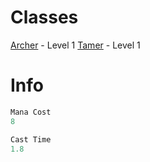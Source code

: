 <!-- TITLE: Salve -->
<!-- SUBTITLE: Mends minor wounds, healing between 5 and 9 hitpoints -->

# Classes
[Archer](archer) - Level 1
[Tamer](tamer) - Level 1

# Info
```perl 
Mana Cost 
8

Cast Time
1.8
```